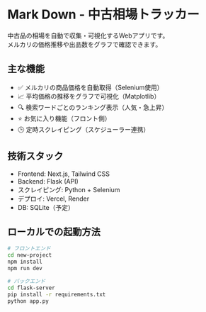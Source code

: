 # Mark Down - 中古相場トラッカー

中古品の相場を自動で収集・可視化するWebアプリです。  
メルカリの価格推移や出品数をグラフで確認できます。

## 主な機能

- ✅ メルカリの商品価格を自動取得（Selenium使用）
- 📈 平均価格の推移をグラフで可視化（Matplotlib）
- 🔍 検索ワードごとのランキング表示（人気・急上昇）
- ⭐ お気に入り機能（フロント側）
- 🕒 定時スクレイピング（スケジューラー連携）

## 技術スタック

- Frontend: Next.js, Tailwind CSS
- Backend: Flask (API)
- スクレイピング: Python + Selenium
- デプロイ: Vercel, Render
- DB: SQLite（予定）

## ローカルでの起動方法

```bash
# フロントエンド
cd new-project
npm install
npm run dev

# バックエンド
cd flask-server
pip install -r requirements.txt
python app.py
